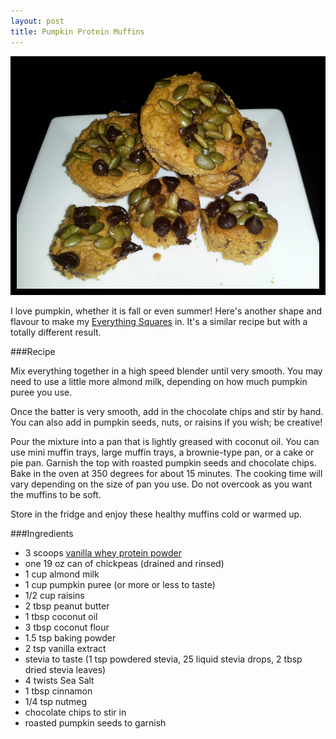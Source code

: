 ```yaml
---
layout: post
title: Pumpkin Protein Muffins 
---
```


![Pumpkin Protein Muffins](/images/pumpkin_protein_muffins.jpg)

I love pumpkin, whether it is fall or even summer! Here's another shape and flavour to make my [Everything Squares](http://teri-lynn.ca/2014/05/18/everything-squares/) in. It's a similar recipe but with a totally different result. 

###Recipe

Mix everything together in a high speed blender until very smooth. You may need to use a little more almond milk, depending on how much pumpkin puree you use. 

Once the batter is very smooth, add in the chocolate chips and stir by hand. You can also add in pumpkin seeds, nuts, or raisins if you wish; be creative! 

Pour the mixture into a pan that is lightly greased with coconut oil. You can use mini muffin trays, large muffin trays, a brownie-type pan, or a cake or pie pan. Garnish the top with roasted pumpkin seeds and chocolate chips. Bake in the oven at 350 degrees for about 15 minutes. The cooking time will vary depending on the size of pan you use. Do not overcook as you want the muffins to be soft. 

Store in the fridge and enjoy these healthy muffins cold or warmed up. 

###Ingredients 
- 3 scoops [vanilla whey protein powder](http://halfwhey.com/)
- one 19 oz can of chickpeas (drained and rinsed)
- 1 cup almond milk
- 1 cup pumpkin puree (or more or less to taste) 
- 1/2 cup raisins
- 2 tbsp peanut butter
- 1 tbsp coconut oil 
- 3 tbsp coconut flour
- 1.5 tsp baking powder
- 2 tsp vanilla extract
- stevia to taste (1 tsp powdered stevia, 25 liquid stevia drops, 2 tbsp dried stevia leaves) 
- 4 twists Sea Salt
- 1 tbsp cinnamon
- 1/4 tsp nutmeg 
- chocolate chips to stir in
- roasted pumpkin seeds to garnish 





  

